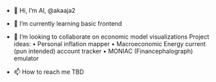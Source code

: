 - 👋 Hi, I’m Al, @akaaja2

- 🌱 I’m currently learning basic frontend
- 💞️ I’m looking to collaborate on economic model visualizations
Project ideas:
• Personal inflation mapper
• Macroeconomic Energy current (pun intended) account tracker
• MONIAC (Financephalograph) emulator
- 📫 How to reach me TBD

<!---
akaaja2/akaaja2 is a ✨ special ✨ repository because its `README.md` (this file) appears on your GitHub profile.
You can click the Preview link to take a look at your changes.
--->
